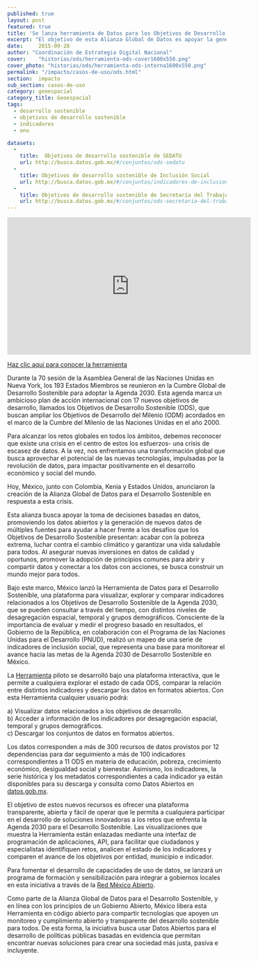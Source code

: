 ```yaml
---
published: true
layout: post
featured: true
title: 'Se lanza herramienta de Datos para los Objetivos de Desarrollo Sostenible'
excerpt: "El objetivo de esta Alianza Global de Datos es apoyar la generación, accesibilidad y uso de datos para impulsar el logro y medición de la Agenda 2030,"
date:     2015-09-28
author: "Coordinación de Estrategia Digital Nacional"
cover:    "historias/ods/herramienta-ods-cover1600x550.png"
cover_photo: "historias/ods/herramienta-ods-interna1600x550.png"
permalink: "/impacto/casos-de-uso/ods.html"
section:  impacto
sub_section: casos-de-uso
category: geoespacial
category_title: Geoespacial
tags:
  - desarrollo sostenible
  - objetivos de desarrollo sostenible
  - indicadores
  - onu

datasets:
  -
    title:  Objetivos de desarrollo sostenible de SEDATU
    url: http://busca.datos.gob.mx/#/conjuntos/ods-sedatu
  -
    title: Objetivos de desarrollo sostenible de Inclusión Social
    url: http://busca.datos.gob.mx/#/conjuntos/indicadores-de-inclusion-social-para-la-agenda-post-2015
  -
    title: Objetivos de desarrollo sostenible de Secretaría del Trabajo y Previsión Social
    url: http://busca.datos.gob.mx/#/conjuntos/ods-secretaria-del-trabajo-y-prevision-social
---
```


<iframe width="560" height="315" src="https://www.youtube.com/embed/Cju-Y-WqBNk?cc_load_policy=1&hl=es" frameborder="0" allowfullscreen></iframe>

[Haz clic aquí para conocer la herramienta](http://agenda2030.datos.gob.mx/)

Durante la 70 sesión de la Asamblea General de las Naciones Unidas en Nueva York, los 193 Estados Miembros se reunieron en la Cumbre Global de Desarrollo Sostenible para adoptar la Agenda 2030. Esta agenda marca un ambicioso plan de acción internacional con 17 nuevos objetivos de desarrollo, llamados los Objetivos de Desarrollo Sostenible (ODS), que buscan ampliar los Objetivos de Desarrollo del Milenio (ODM) acordados en el marco de la Cumbre del Milenio de las Naciones Unidas en el año 2000.

Para alcanzar los retos globales en todos los ámbitos, debemos reconocer que existe una crisis en el centro de estos los esfuerzos- una crisis de escasez de datos. A la vez, nos enfrentamos una transformación global que busca aprovechar el potencial de las nuevas tecnologías, impulsadas por la revolución de datos, para impactar positivamente en el desarrollo económico y social del mundo.

Hoy, México, junto con Colombia, Kenia y Estados Unidos,  anunciaron la creación de la Alianza Global de Datos para el Desarrollo Sostenible en respuesta a esta crisis.

Esta alianza busca apoyar la toma de decisiones basadas en datos, promoviendo los datos abiertos y la generación de nuevos datos de múltiples fuentes para ayudar a hacer frente a los desafíos que los Objetivos de Desarrollo Sostenible presentan: acabar con la pobreza extrema, luchar contra el cambio climático y garantizar una vida saludable para todos. Al asegurar nuevas inversiones en datos de calidad y oportunos, promover la adopción de principios comunes para abrir y compartir datos y conectar a los datos con acciones, se busca construir un mundo mejor para todos.

Bajo este marco, México lanzó la Herramienta de Datos para el Desarrollo Sostenible, una plataforma para visualizar, explorar y comparar indicadores relacionados a los Objetivos de Desarrollo Sostenible de la Agenda 2030, que se pueden consultar a través del tiempo, con distintos niveles de desagregación espacial, temporal y grupos demográficos. Consciente de la importancia de evaluar y medir el progreso basado en resultados, el Gobierno de la República, en colaboración con el Programa de las Naciones Unidas para el Desarrollo (PNUD), realizó un mapeo de una serie de indicadores de inclusión social, que representa una base para monitorear el avance hacia las metas de la Agenda 2030 de Desarrollo Sostenible en México.

La [Herramienta](http://agenda2030.datos.gob.mx) piloto se desarrolló bajo una plataforma interactiva, que le permite a cualquiera explorar el estado de cada ODS, comparar la relación entre distintos indicadores y descargar los datos en formatos abiertos. Con esta Herramienta cualquier usuario podrá:

a) Visualizar datos relacionados a los objetivos de desarrollo.  
b) Acceder a información de los indicadores por desagregación espacial, temporal y grupos demográficos.  
c) Descargar los conjuntos de datos en formatos abiertos.

Los datos corresponden a más de 300 recursos de datos provistos por 12 dependencias para dar seguimiento a más de 100 indicadores correspondientes a 11 ODS en materia de educación, pobreza, crecimiento económico, desigualdad social y bienestar. Asimismo, los indicadores, la serie histórica y los metadatos correspondientes a cada indicador ya están disponibles para su descarga y consulta como Datos Abiertos en [datos.gob.mx](http://datos.gob.mx).

El objetivo de estos nuevos recursos es ofrecer una plataforma transparente, abierta y fácil de operar que le permita a cualquiera participar en el desarrollo de soluciones innovadoras a los retos que enfrenta la Agenda 2030 para el Desarrollo Sostenible. Las visualizaciones que muestra la Herramienta están enlazadas mediante una interfaz de programación de aplicaciones, API, para facilitar que ciudadanos y especialistas identifiquen retos, analicen el estado de los indicadores y comparen el avance de los objetivos por entidad, municipio e indicador.

Para fomentar el desarrollo de capacidades de uso de datos, se lanzará un programa de formación y sensibilización para integrar a gobiernos locales en esta iniciativa a través de la [Red México Abierto](http://www.mxabierto.org/).

Como parte de la Alianza Global de Datos para el Desarrollo Sostenible, y en línea con los principios de un Gobierno Abierto, México libera esta Herramienta en código abierto para compartir tecnologías que apoyen un monitoreo y cumplimiento abierto y transparente del desarrollo sostenible para todos. De esta forma, la iniciativa busca usar Datos Abiertos para el desarrollo de políticas públicas basadas en evidencia que permitan encontrar nuevas soluciones para crear una sociedad más justa, pasiva e incluyente.
